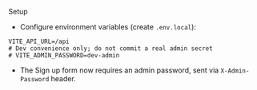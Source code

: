 Setup

- Configure environment variables (create `.env.local`):

```
VITE_API_URL=/api
# Dev convenience only; do not commit a real admin secret
# VITE_ADMIN_PASSWORD=dev-admin
```

- The Sign up form now requires an admin password, sent via `X-Admin-Password` header.


